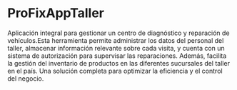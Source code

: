 # ProFixAppTaller
Aplicación integral para gestionar un centro de diagnóstico y reparación de vehículos.Esta herramienta permite administrar los datos del personal del taller, almacenar información relevante sobre cada visita, y cuenta con un sistema de autorización para supervisar las reparaciones. Además, facilita la gestión del inventario de productos en las diferentes sucursales del taller en el país. Una solución completa para optimizar la eficiencia y el control del negocio.
